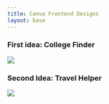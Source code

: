 ```yaml
---
title: Canva Frontend Designs
layout: base
---
```


### First idea: College Finder

![]({{site.baseurl}}/images/first.png)

### Second Idea: Travel Helper

![]({{site.baseurl}}/images/second.png)

